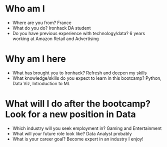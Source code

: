 # Who am I

* Where are you from? France
* What do you do? Ironhack DA student
* Do you have previous experience with technology/data? 6 years working at Amazon Retail and Advertising

# Why am I here

* What has brought you to Ironhack? Refresh and deepen my skills 
* What knowledge/skills do you expect to learn in this bootcamp? Python, Data Viz, Introduction to ML

# What will I do after the bootcamp? Look for a new position in Data

* Which industry will you seek employment in? Gaming and Entertainment 
* What will your future role look like? Data Analyst probably
* What is your career goal? Become expert in an industry I enjoy!
